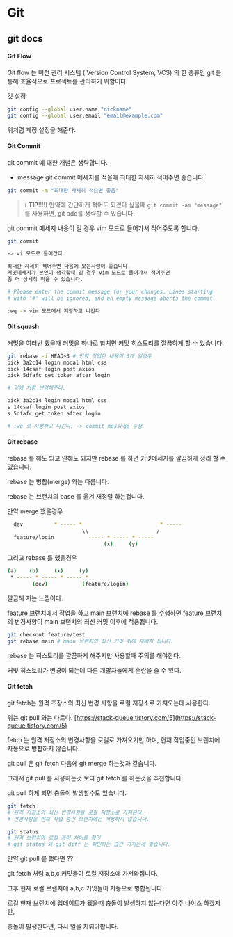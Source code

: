 # Git

## git docs

#### Git Flow

Git flow 는 버전 관리 시스템 ( Version Control System, VCS) 의 한 종류인 git 을 통해 효율적으로 프로젝트를 관리하기 위함이다.

깃 설정

```bash
git config --global user.name "nickname"
git config --global user.email "email@example.com"
```

위처럼 계정 설정을 해준다.

#### Git Commit

git commit 에 대한 개념은 생략합니다.

* message git commit 메세지를 적을때 최대한 자세히 적어주면 좋습니다.

```bash
git commit -m "최대한 자세히 적으면 좋음"
```

> ( **TIP**!!!!) 만약에 간단하게 적어도 되겠다 싶을때 `git commit -am "message"` 를 사용하면, git add를 생략할 수 있습니다.

git commit 메세지 내용이 길 경우 vim 모드로 들어가서 적어주도록 합니다.

```bash
git commit

-> vi 모드로 들어간다.

최대한 자세히 적어주면 다음에 보는사람이 좋습니다.
커밋메세지가 본인이 생각할때 길 경우 vim 모드로 들어가서 적어주면
좀 더 상세히 적을 수 있습니다.

# Please enter the commit message for your changes. Lines starting
# with '#' will be ignored, and an empty message aborts the commit.

:wq -> vim 모드에서 저장하고 나간다
```

#### Git squash

커밋을 여러번 했을때 커밋을 하나로 합치면 커밋 히스토리를 깔끔하게 할 수 있습니다.

```bash
git rebase -i HEAD~3 # 만약 작업한 내용이 3개 일경우
pick 3a2c14 login modal html css
pick 14csaf login post axios
pick 5dfafc get token after login

# 밑에 처럼 변경해준다.

pick 3a2c14 login modal html css
s 14csaf login post axios
s 5dfafc get token after login

# :wq 로 저장하고 나간다. -> commit message 수정
```

#### Git rebase

rebase 를 해도 되고 안해도 되지만 rebase 를 하면 커밋메세지를 깔끔하게 정리 할 수 있습니다.

rebase 는 병합(merge) 와는 다릅니다.

rebase 는 브랜치의 base 를 옮겨 재정렬 하는겁니다.

만약 merge 했을경우

```bash
  dev          * ----- *                         * -----
                        \\                      /
  feature/login           ----- * ----- * -----
                               (x)     (y)
```

그리고 rebase 를 했을경우

```bash
(a)    (b)     (x)     (y)
 * ----- * ----- * ----- *
        (dev)           (feature/login)
```

깔끔해 지는 느낌이다.

feature 브랜치에서 작업을 하고 main 브랜치에 rebase 를 수행하면 feature 브랜치의 변경사항이 main 브랜치의 최신 커밋 이후에 적용됩니다.

```bash
git checkout feature/test
git rebase main # main 브랜치의 최신 커밋 위에 재배치 됩니다.
```

rebase 는 히스토리를 깔끔하게 해주지만 사용할때 주의를 해야한다.

커밋 히스토리가 변경이 되는데 다른 개발자들에게 혼란을 줄 수 있다.

#### Git fetch

git fetch는 원격 조장소의 최신 번경 사항을 로컬 저장소로 가져오는데 사용한다.

위는 git pull 와는 다르다. [https://stack-queue.tistory.com/5](https://stack-queue.tistory.com/5)

fetch 는 원격 저장소의 변경사항을 로컬로 가져오기만 하며, 현재 작업중인 브랜치에 자동으로 병합하지 않습니다.

git pull 은 git fetch 다음에 git merge 하는것과 같습니다.

그래서 git pull 를 사용하는것 보다 git fetch 를 하는것을 추천합니다.

git pull 하게 되면 충돌이 발생할수도 있습니다.

```bash
git fetch
# 원격 저장소의 최신 변경사항을 로컬 저장소로 가져온다.
# 변경사항을 현재 작업 중인 브랜치에는 적용하지 않습니다.

git status 
# 원격 브런치와 로컬 과이 차이를 확인
# git status 와 git diff 는 확인하는 습관 가지는게 좋습니다.
```

만약 git pull 를 했다면 ??

git fetch 처럼 a,b,c 커밋들이 로컬 저장소에 가져와집니다.

그후 현재 로컬 브랜치에 a,b,c 커밋들이 자동으로 병합됩니다.

로컬 현재 브랜치에 업데이트가 됐을때 충돌이 발생하지 않는다면 아주 나이스 하겠지만,

충돌이 발생한다면, 다시 일을 치뤄야합니다.
